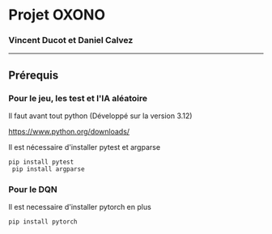 # Projet OXONO
### Vincent Ducot et Daniel Calvez
---

## Prérequis

### Pour le jeu, les test et l'IA aléatoire

Il faut avant tout python (Développé sur la version 3.12)

https://www.python.org/downloads/

Il est nécessaire d'installer pytest et argparse

<code>pip install pytest<br>
pip install argparse</code>

### Pour le DQN

Il est necessaire d'installer pytorch en plus

`pip install pytorch`
